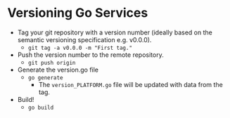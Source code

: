 # Versioning Go Services

* Tag your git repository with a version number (ideally based on the semantic versioning specification e.g. v0.0.0).
  * `git tag -a v0.0.0 -m "First tag."`
* Push the version number to the remote repository.
  * `git push origin`
* Generate the version.go file
  * `go generate`
    * The `version_PLATFORM.go` file will be updated with data from the tag.
* Build!
  * `go build`